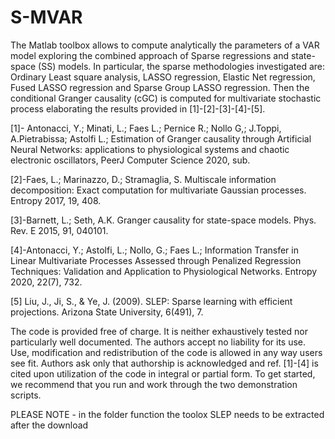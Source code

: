 # S-MVAR
The Matlab toolbox allows to compute analytically the parameters of a VAR model exploring the combined approach of Sparse regressions and state-space (SS) models. In particular, the sparse methodologies investigated are: Ordinary Least square analysis, LASSO regression, Elastic Net regression, Fused LASSO regression and Sparse Group LASSO regression. Then the conditional Granger causality (cGC) is computed for multivariate stochastic process elaborating the results provided in [1]-[2]-[3]-[4]-[5].

[1]- Antonacci, Y.; Minati, L.; Faes L.; Pernice R.; Nollo G,; J.Toppi, A.Pietrabissa; Astolfi L.; Estimation of Granger causality through Artificial Neural Networks: applications to physiological systems and chaotic electronic oscillators, PeerJ Computer Science 2020, sub.

[2]-Faes, L.; Marinazzo, D.; Stramaglia, S. Multiscale information decomposition: Exact computation for multivariate Gaussian processes. Entropy 2017, 19, 408.

[3]-Barnett, L.; Seth, A.K. Granger causality for state-space models. Phys. Rev. E 2015, 91, 040101.

[4]-Antonacci, Y.; Astolfi, L.; Nollo, G.; Faes L.; Information Transfer in Linear Multivariate Processes Assessed through Penalized Regression Techniques: Validation and Application to Physiological Networks. Entropy 2020, 22(7), 732.

[5] Liu, J., Ji, S., \& Ye, J. (2009). SLEP: Sparse learning with efficient projections. Arizona State University, 6(491), 7. 


The code is provided free of charge. It is neither exhaustively tested nor particularly well documented. The authors accept no liability for its use. Use, modification and redistribution of the code is allowed in any way users see fit. Authors ask only that authorship is acknowledged and ref. [1]-[4] is cited upon utilization of the code in integral or partial form. To get started, we recommend that you run and work through the two demonstration scripts.

PLEASE NOTE - in the folder function the toolox SLEP needs to be extracted after the download
